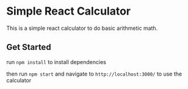 # Simple React Calculator

This is a simple react calculator to do basic arithmetic math.

## Get Started

run `npm install` to install dependencies

then run `npm start` and navigate to `http://localhost:3000/` to use the calculator



